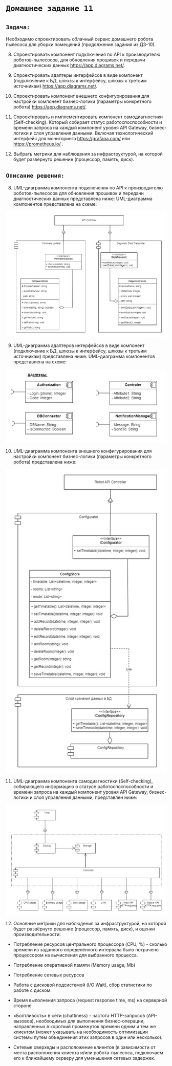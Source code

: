 # `Домашнее задание 11`

## `Задача:`

Необходимо спроектировать облачный сервис домашнего робота пылесоса для уборки помещений (продолжение задания из ДЗ-10).

8. Спроектировать компонент подключения по API к производителю роботов-пылесосов, для обновления прошивок и передачи диагностических данных https://app.diagrams.net/.

9. Спроектировать адаптеры интерфейсов в виде компонент (подключение к БД, шлюзы к интерфейсу, шлюзы к третьим источникам) https://app.diagrams.net/.

10. Спроектировать компонент внешнего конфигурирования для настройки компонент бизнес-логики (параметры конкретного робота) https://app.diagrams.net/.

11. Спроектировать и имплементировать компонент самодиагностики (Self-checking). Который собирает статус работоспоспособности и времени запроса на каждый компонент уровня API Gateway, бизнес-логики и слоя управления данными. Включая технологический интерфейс для мониторинга https://grafana.com/ или https://prometheus.io/ .

12. Выбрать метрики для наблюдения за инфраструктурой, на которой будет развёрнуто решение (процессор, память, диск).

## `Описание решения:`

8. UML-диаграмма компонента подключения по API к производителю роботов-пылесосов для обновления прошивок и передачи диагностических данных представлена ниже:
UML-диаграмма компонентов представлена на схеме:

![UML-diagram](img/UML_diagram_update.jpg)

9. UML-диаграмма адаптеров интерфейсов в виде компонент (подключение к БД, шлюзы к интерфейсу, шлюзы к третьим источникам) представлена ниже:
UML-диаграмма компонентов представлена на схеме:

![UML-diagram](img/UML_diagram_adapters.jpg)

10. UML-диаграмма компонента внешнего конфигурирования для настройки компонент бизнес-логики (параметры конкретного робота) представлена ниже:

![UML-diagram](img/UML_diagram_config.jpg)

11. UML-диаграмма компонента самодиагностики (Self-checking), собирающего информацию о статусе работоспоспособности и времени запроса на каждый компонент уровня API Gateway, бизнес-логики и слоя управления данными, представлен ниже:

![UML-diagram](img/UML_diagram_selfcheck.jpg)

12. Основные метрики для наблюдения за инфраструктурой, на которой будет развёрнуто решение (процессор, память, диск), и оценки производительности:

* Потребление ресурсов центрального процессора (CPU, %) - сколько времени из заданного определённого интервала было потрачено процессором на вычисления для выбранного процесса.

* Потребление оперативной памяти (Memory usage, Mb)

* Потребление сетевых ресурсов

* Работа с дисковой подсистемой (I/O Wait), сбор статистики по работе с диском.

* Время выполнения запроса (request response time, ms) на серверной стороне

* «Болтливость» в сети (chattiness) - частота HTTP-запросов (API-вызовов), необходимых для выполнения бизнес-операции, направленных в короткий промежуток времени одним и тем же клиентом (может указывать на необходимость оптимизации системы путем объединения этих запросов в один или несколько). 

* Сетевые оверхеды и расположение клиентов (в зависимости от места расположения клиента и/или робота-пылесоса, подключаем его к ближайшему серверу для уменьшения сетевых задержек. 